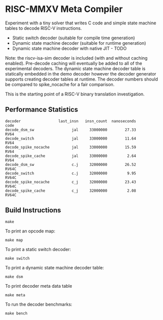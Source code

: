 # RISC-MMXV Meta Compiler

Experiment with a tiny solver that writes C code and simple
state machine tables to decode RISC-V instructions.

 * Static switch decoder (suitable for compile time generation)
 * Dynamic state machine decoder (suitable for runtime generation)
 * Dynamic state machine decoder with native JIT - TODO

Note: the riscv-isa-sim decoder is included (with and without caching
enabled). Pre-decode caching will eventually be added to all of the
experimental decoders. The dynamic state machine decoder table is
statically embedded in the demo decoder however the decoder generator
supports creating decoder tables at runtime. The decoder numbers should
be compared to spike_nocache for a fair comparison.

This is the starting point of a RISC-V binary translation investigation.

## Performance Statistics

```
decoder                 last_insn   insn_count  nanoseconds         code
decode_dsm_sw                 jal     33000000        27.33         RV64
decode_switch                 jal     33000000        11.64         RV64
decode_spike_nocache          jal     33000000        15.59         RV64
decode_spike_cache            jal     33000000         2.64         RV64
decode_dsm_sw                 c.j     32000000        26.52        RV64C
decode_switch                 c.j     32000000         9.95        RV64C
decode_spike_nocache          c_j     32000000        23.43        RV64C
decode_spike_cache            c_j     32000000         2.08        RV64C
```

## Build Instructions

```
make
```

To print an opcode map:
```
make map
```

To print a static switch decoder:
```
make switch
```

To print a dynamic state machine decoder table:
```
make dsm
```

To print decoder meta data table
```
make meta
```

To run the decoder benchmarks:
```
make bench
```
